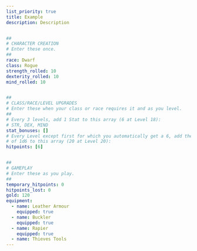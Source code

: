 ```yaml
---
list_priority: true
title: Example
description: Description


##
# CHARACTER CREATION
# Enter these once.
##
race: Dwarf
class: Rogue
strength_rolled: 10
dexterity_rolled: 10
mind_rolled: 10


##
# CLASS/RACE/LEVEL UPGRADES
# Enter these when your class or race requires it and as you level.
##
# Every 3 levels, add 1 Stat to this array (6 at Level 18):
# STR, DEX, MIND
stat_bonuses: []
# Every Level except first for which you automatically get a 6, add the result
# of 1d6 to this array (20 at Level 20):
hitpoints: [6]


##
# GAMEPLAY
# Enter these as you play.
##
temporary_hitpoints: 0
hitpoints_lost: 0
gold: 120
equipment:
  - name: Leather Armour
    equipped: true
  - name: Buckler
    equipped: true
  - name: Rapier
    equipped: true
  - name: Thieves Tools
---
```

